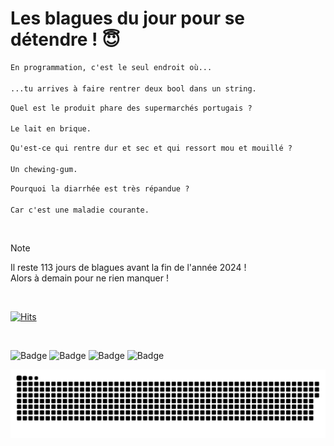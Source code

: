 
<h1>Les blagues du jour pour se détendre ! 😇</h1>

```diff
En programmation, c'est le seul endroit où...

...tu arrives à faire rentrer deux bool dans un string.
```

```diff
Quel est le produit phare des supermarchés portugais ?

Le lait en brique.
```

```diff
Qu'est-ce qui rentre dur et sec et qui ressort mou et mouillé ?

Un chewing-gum.
```

```diff
Pourquoi la diarrhée est très répandue ?

Car c'est une maladie courante.
```

<br/>

> [!NOTE]
> Il reste 113 jours de blagues avant la fin de l'année 2024 ! <br/>
> Alors à demain pour ne rien manquer !

<br/>


[![Hits](https://hits.seeyoufarm.com/api/count/incr/badge.svg?url=https%3A%2F%2Fgithub.com%2FClems02%2Fhit-counter&count_bg=%23003E80&title_bg=%235C9FE1&icon=powershell.svg&icon_color=%23FFFFFF&title=Visite&edge_flat=false)](https://hits.seeyoufarm.com)


<br/>


![Badge](https://img.shields.io/badge/Last%20updated%20on-white?style=for-the-badge&logo=clockify)   ![Badge](https://img.shields.io/badge/10/09-white?style=for-the-badge) ![Badge](https://img.shields.io/badge/at-white?style=for-the-badge) ![Badge](https://img.shields.io/badge/02:55-white?style=for-the-badge)


<p align="center">
 <img width="1000" src="assets/github-snake.svg" alt="snake"/>
</p>
